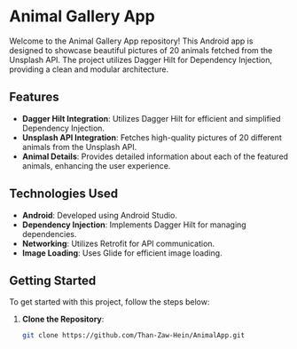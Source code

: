 # Animal Gallery App

Welcome to the Animal Gallery App repository! This Android app is designed to showcase beautiful pictures of 20 animals fetched from the Unsplash API. The project utilizes Dagger Hilt for Dependency Injection, providing a clean and modular architecture.

## Features

- **Dagger Hilt Integration**: Utilizes Dagger Hilt for efficient and simplified Dependency Injection.
- **Unsplash API Integration**: Fetches high-quality pictures of 20 different animals from the Unsplash API.
- **Animal Details**: Provides detailed information about each of the featured animals, enhancing the user experience.

## Technologies Used

- **Android**: Developed using Android Studio.
- **Dependency Injection**: Implements Dagger Hilt for managing dependencies.
- **Networking**: Utilizes Retrofit for API communication.
- **Image Loading**: Uses Glide for efficient image loading.

## Getting Started

To get started with this project, follow the steps below:

1. **Clone the Repository**:

   ```bash
   git clone https://github.com/Than-Zaw-Hein/AnimalApp.git
